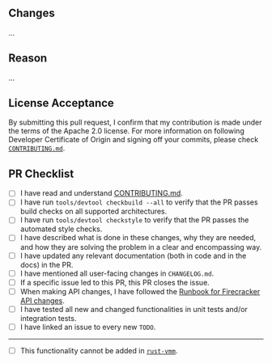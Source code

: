 ## Changes

...

## Reason

...

## License Acceptance

By submitting this pull request, I confirm that my contribution is made under
the terms of the Apache 2.0 license. For more information on following Developer
Certificate of Origin and signing off your commits, please check
[`CONTRIBUTING.md`][3].

## PR Checklist

- [ ] I have read and understand [CONTRIBUTING.md][3].
- [ ] I have run `tools/devtool checkbuild --all` to verify that the PR passes
  build checks on all supported architectures.
- [ ] I have run `tools/devtool checkstyle` to verify that the PR passes the
  automated style checks.
- [ ] I have described what is done in these changes, why they are needed, and
  how they are solving the problem in a clear and encompassing way.
- [ ] I have updated any relevant documentation (both in code and in the docs)
  in the PR.
- [ ] I have mentioned all user-facing changes in `CHANGELOG.md`.
- [ ] If a specific issue led to this PR, this PR closes the issue.
- [ ] When making API changes, I have followed the
  [Runbook for Firecracker API changes][2].
- [ ] I have tested all new and changed functionalities in unit tests and/or
  integration tests.
- [ ] I have linked an issue to every new `TODO`.

______________________________________________________________________

- [ ] This functionality cannot be added in [`rust-vmm`][1].

[1]: https://github.com/rust-vmm
[2]: https://github.com/firecracker-microvm/firecracker/blob/main/docs/api-change-runbook.md
[3]: https://github.com/firecracker-microvm/firecracker/blob/main/CONTRIBUTING.md
